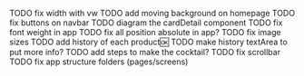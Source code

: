 TODO fix width with vw
TODO add moving background on homepage
TODO fix buttons on navbar
TODO diagram the cardDetail component
TODO fix font weight in app
TODO fix all position absolute in app?
TODO fix image sizes
TODO add history of each product🆗
TODO make history textArea to put more info?
TODO add steps to make the cocktail?
TODO fix scrollbar
TODO fix app structure folders (pages/screens)
